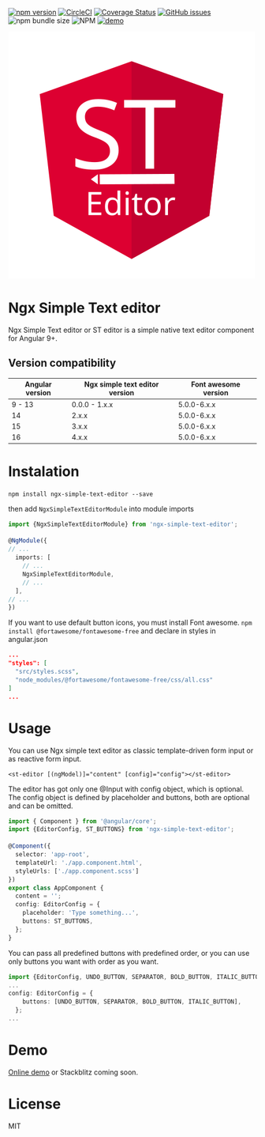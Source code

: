 [![npm version](https://badge.fury.io/js/ngx-simple-text-editor.svg)](https://badge.fury.io/js/ngx-simple-text-editor)
[![CircleCI](https://circleci.com/gh/Raiper34/ngx-simple-text-editor.svg?style=shield)](https://circleci.com/gh/Raiper34/ngx-simple-text-editor)
[![Coverage Status](https://coveralls.io/repos/github/Raiper34/ngx-simple-text-editor/badge.svg?branch=main)](https://coveralls.io/github/Raiper34/ngx-simple-text-editor?branch=main)
[![GitHub issues](https://img.shields.io/github/issues/Raiper34/ngx-simple-text-editor)](https://github.com/Raiper34/ngx-simple-text-editor/issues)
![npm bundle size](https://img.shields.io/bundlephobia/min/ngx-simple-text-editor)
![NPM](https://img.shields.io/npm/l/ngx-simple-text-editor)
[![demo](https://badgen.net/badge/demo/online/orange)](https://ngx-simple-text-editor.netlify.app/)

![ngc simple text editor logo](logo.svg)
# Ngx Simple Text editor
Ngx Simple Text editor or ST editor is a simple native text editor component for Angular 9+. 

## Version compatibility
| Angular version | Ngx simple text editor version | Font awesome version |
|-----------------|--------------------------------|----------------------|
| 9 - 13          | 0.0.0 - 1.x.x                  | 5.0.0-6.x.x          |
| 14              | 2.x.x                          | 5.0.0-6.x.x          |
| 15              | 3.x.x                          | 5.0.0-6.x.x          |
| 16              | 4.x.x                          | 5.0.0-6.x.x          |

# Instalation

`npm install ngx-simple-text-editor --save`

then add `NgxSimpleTextEditorModule` into module imports
```typescript
import {NgxSimpleTextEditorModule} from 'ngx-simple-text-editor';

@NgModule({
// ...
  imports: [
    // ...
    NgxSimpleTextEditorModule,
    // ...
  ],
// ...
})
```
If you want to use default button icons, you must install Font awesome. 
`npm install @fortawesome/fontawesome-free` and declare in styles in angular.json
```json
...
"styles": [
  "src/styles.scss",
  "node_modules/@fortawesome/fontawesome-free/css/all.css"
]
...
```

# Usage
You can use Ngx simple text editor as classic template-driven form input or as reactive form input.
```angular2html
<st-editor [(ngModel)]="content" [config]="config"></st-editor>
```
The editor has got only one @Input with config object, which is optional.
The config object is defined by placeholder and buttons, both are optional and can be omitted.  
```typescript
import { Component } from '@angular/core';
import {EditorConfig, ST_BUTTONS} from 'ngx-simple-text-editor';

@Component({
  selector: 'app-root',
  templateUrl: './app.component.html',
  styleUrls: ['./app.component.scss']
})
export class AppComponent {
  content = '';
  config: EditorConfig = {
    placeholder: 'Type something...',
    buttons: ST_BUTTONS,
  };
}
```
You can pass all predefined buttons with predefined order, or you can use only buttons you want with order as you want.
```typescript
import {EditorConfig, UNDO_BUTTON, SEPARATOR, BOLD_BUTTON, ITALIC_BUTTON} from 'ngx-simple-text-editor';
...
config: EditorConfig = {
    buttons: [UNDO_BUTTON, SEPARATOR, BOLD_BUTTON, ITALIC_BUTTON],
  };
...
```

# Demo
[Online demo](https://ngx-simple-text-editor.netlify.app/)
or Stackblitz coming soon.

# License
MIT
